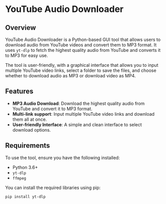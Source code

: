 # YouTube Audio Downloader

## Overview

YouTube Audio Downloader is a Python-based GUI tool that allows users to download audio from YouTube videos and convert them to MP3 format. It uses `yt-dlp` to fetch the highest quality audio from YouTube and converts it to MP3 for easy use.

The tool is user-friendly, with a graphical interface that allows you to input multiple YouTube video links, select a folder to save the files, and choose whether to download audio as MP3 or download video as MP4.

## Features

- **MP3 Audio Download**: Download the highest quality audio from YouTube and convert it to MP3 format.
- **Multi-link support**: Input multiple YouTube video links and download them all at once.
- **User-friendly Interface**: A simple and clean interface to select download options.

## Requirements

To use the tool, ensure you have the following installed:

- Python 3.6+
- `yt-dlp`
- `ffmpeg`

You can install the required libraries using pip:

```bash
pip install yt-dlp
